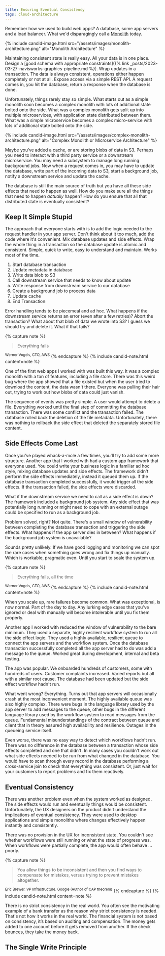 ```yaml
---
title: Ensuring Eventual Consistency
tags: cloud-architecture
---
```


Remember how we used to build web apps? A database, some app servers and a load balancer. What we'd disparagingly call a [Monolith](https://en.wikipedia.org/wiki/Monolithic_application) today. 

{% include candid-image.html src="/assets/images/monolith-architecture.png" alt="Monolith Architecture" %}

Maintaining consistent state is really easy. All your data is in one place. Design a [good schema with appropriate constraints]({% link _posts/2023-03-27-navisworks-graphics-pipeline.md %}). Wrap updates in a transaction. The data is always consistent, operations either happen completely or not at all. Expose access via a simple REST API. A request comes in, you hit the database, return a response when the database is done. 

Unfortunately, things rarely stay so simple. What starts out as a simple monolith soon becomes a complex monolith with lots of additional state bolted onto the side. What was a complex monolith gets split up into multiple microservices, with application state distributed between them. What was a simple microservice becomes a complex micro-service with lots of additional state bolted onto the side. 

{% include candid-image.html src="/assets/images/complex-monolith-architecture.png" alt="Complex Monolith or Microservice Architecture" %}

Maybe you've added a cache, or are storing blobs of data in S3. Perhaps you need to interact with a third party service or a downstream microservice. You may need a subsystem to manage long running background jobs. Now when a request comes in, you may have to update the database, write part of the incoming data to S3, start a background job, notify a downstream service and update the cache. 

The database is still the main source of truth but you have all these side effects that need to happen as well. How do you make sure all the things that need to happen *actually* happen? How do you ensure that all that distributed state is eventually consistent?

## Keep It Simple Stupid

The approach that everyone starts with is to add the logic needed to the request handler in your app server. Don't think about it too much, add the code where it's convenient. Mix database updates and side effects. Wrap the whole thing in a transaction so the database update is atomic and consistent. Simple, quick to write, easy to understand and maintain. Works most of the time.

1. Start database transaction
2. Update metadata in database
3. Write data blob to S3
4. Call downstream service that needs to know about update
5. Write response from downstream service to our database
6. Create a background job to process data
7. Update cache
8. End Transaction

Error handling tends to be piecemeal and ad hoc. What happens if the downstream service returns an error (even after a few retries)? Abort the transaction? What about that blob of data we wrote into S3? I guess we should try and delete it. What if that fails?

{% capture note %}
> Everything fails

<sup>Werner Vogels, CTO, AWS</sup>
{% endcapture %}
{% include candid-note.html content=note %}

One of the first web apps I worked with was built this way. It was a complex monolith with a ton of features, including a file store. There was this weird bug where the app showed that a file existed but when the user tried to download the content, the data wasn't there. Everyone was pulling their hair out, trying to work out how blobs of data could just vanish.

The sequence of events was pretty simple. A user would attempt to delete a file. Everything worked until the final step of committing the database transaction. There was some conflict and the transaction failed. The database rolled back the deletion of the file metadata. Unfortunately, there was nothing to rollback the side effect that deleted the separately stored file content. 

## Side Effects Come Last

Once you've played whack-a-mole a few times, you'll try to add some more structure. Another app that I worked with had a custom app framework that everyone used. You could write your business logic in a familiar ad hoc style, mixing database updates and side effects. The framework didn't perform the side effects immediately, instead it queued them up. If the database transaction completed successfully, it would trigger all the side effects. If the transaction failed, the side effects were discarded.

What if the downstream service we need to call as a side effect is down? The framework included a background job system. Any side effect that was potentially long running or might need to cope with an external outage could be specified to run as a background job. 

Problem solved, right? Not quite. There's a small window of vulnerability between completing the database transaction and triggering the side effects. What happens if the app server dies in between? What happens if the background job system is unavailable?

Sounds pretty unlikely. If we have good logging and monitoring we can spot the rare cases when something goes wrong and fix things up manually. Which is workable, pragmatic even. Until you start to scale the system up.

{% capture note %}
> Everything fails, all the time

<sup>Werner Vogels, CTO, AWS</sup>
{% endcapture %}
{% include candid-note.html content=note %}

When you scale up, rare failures become common. What was exceptional, is now normal. Part of the day to day. Any lurking edge cases that you’ve ignored or deal with manually will become intolerable until you fix them properly.

Another app I worked with reduced the window of vulnerability to the bare minimum. They used a separate, highly resilient workflow system to run all the side effect logic. They used a highly available, resilient queue to connect the app servers and the workflow system. Once the database transaction successfully completed all the app server had to do was add a message to the queue. Worked great during development, internal and beta testing.

The app was popular. We onboarded hundreds of customers, some with hundreds of users. Customer complaints increased. Varied reports but all with a similar root cause. The database had been updated but the side effect workflow hadn't run. 

What went wrong? Everything. Turns out that app servers will occasionally crash at the most inconvenient moment. The highly available queue was also highly complex. There were bugs in the language library used by the app server to add messages to the queue, other bugs in the different language library used by the workflow system to read messages from the queue. Fundamental misunderstandings of the contract between queue and client that in theory assured high availability and resilience. Outages in the queueing service itself. 

Even worse, there was no easy way to detect which workflows hadn't run. There was no difference in the database between a transaction whose side effects completed and one that didn't. In many cases you couldn't work out what side effects needed to be run from what changed in the database. You would have to scan through every record in the database performing a cross-service join to check that everything was consistent. Or, just wait for your customers to report problems and fix them reactively. 

## Eventual Consistency

There was another problem even when the system worked as designed. The side effects would run and eventually things would be consistent. Unfortunately, the UX designers on the product didn't understand the implications of eventual consistency. They were used to desktop applications and simple monoliths where changes effectively happen instantly and consistently. 

There was no provision in the UX for inconsistent state. You couldn't see whether workflows were still running or what the state of progress was. When workflows were partially complete, the app would often behave ... poorly. 

{% capture note %}
> You allow things to be inconsistent and then you find ways to compensate for mistakes, versus trying to prevent mistakes altogether.

<sup>Eric Brewer, VP Infrastructure, Google (Author of CAP theorem)</sup>
{% endcapture %}
{% include candid-note.html content=note %}

There is no strict consistency in the real world. You often see the motivating example of a bank transfer as the reason why strict consistency is needed. That's not how it works in the real world. The financial system is not based on consistency, it’s based on auditing and compensation. The money gets added to one account before it gets removed from another. If the check bounces, they take the money back.

## The Single Write Principle